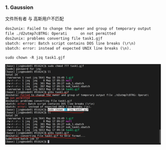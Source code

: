 ### 1. Gaussion

文件所有者 与 高斯用户不匹配
```
dos2unix: Failed to change the owner and group of temporary output file ./d2utmp7cBTRG: Operati      on not permitted
dos2unix: problems converting file task1.gjf
sbatch: error: Batch script contains DOS line breaks (\r\n)
sbatch: error: instead of expected UNIX line breaks (\n).
```

```
sudo chown -R jzq task1.gjf
```
![输入图片说明](img/error1.png)








